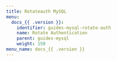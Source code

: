 ```yaml
---
title: Rotateauth MySQL
menu:
  docs_{{ .version }}:
    identifier: guides-mysql-rotate-auth
    name: Rotate Authentication 
    parent: guides-mysql
    weight: 150
menu_name: docs_{{ .version }}
---
```

